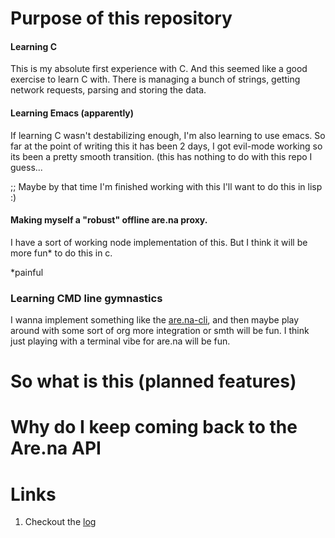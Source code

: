# Purpose of this repository

#### Learning C
This is my absolute first experience with C. And this seemed like a good exercise to learn C with. There is managing a bunch of strings, getting network requests, parsing and storing the data.

#### Learning Emacs (apparently) 
If learning C wasn't destabilizing enough, I'm also learning to use emacs. So far at the point of writing this it has been 2 days, I got evil-mode working so its been a pretty smooth transition. (this has nothing to do with this repo I guess...

;; Maybe by that time I'm finished working with this I'll want to do this in lisp :)

#### Making myself a "robust" offline are.na proxy.
I have a sort of working node implementation of this. But I think it will be more fun* to do this in c.

*painful

### Learning CMD line gymnastics
I wanna implement something like the [are.na-cli](https://github.com/ivangreene/arena-cli/blob/master/index.js), and then maybe play around with some sort of org more integration or smth will be fun. I think just playing with a terminal vibe for are.na will be fun.

# So what is this (planned features)

# Why do I keep coming back to the Are.na API

# Links
1. Checkout the [log](./log.md)




